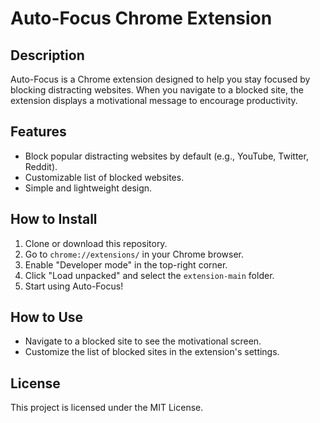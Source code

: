 # Auto-Focus Chrome Extension

## Description
Auto-Focus is a Chrome extension designed to help you stay focused by blocking distracting websites. When you navigate to a blocked site, the extension displays a motivational message to encourage productivity.

## Features
- Block popular distracting websites by default (e.g., YouTube, Twitter, Reddit).
- Customizable list of blocked websites.
- Simple and lightweight design.

## How to Install
1. Clone or download this repository.
2. Go to `chrome://extensions/` in your Chrome browser.
3. Enable "Developer mode" in the top-right corner.
4. Click "Load unpacked" and select the `extension-main` folder.
5. Start using Auto-Focus!

## How to Use
- Navigate to a blocked site to see the motivational screen.
- Customize the list of blocked sites in the extension's settings.

## License
This project is licensed under the MIT License.
